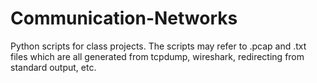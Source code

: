 # Communication-Networks
Python scripts for class projects. The scripts may refer to .pcap and .txt files which are all generated from tcpdump, wireshark, redirecting from standard output, etc.
